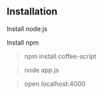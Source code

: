 ## Installation

Install node.js

Install npm

>npm install coffee-script

>node app.js

>open localhost:4000

